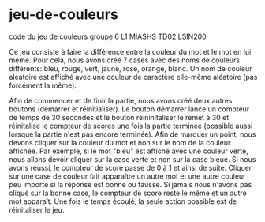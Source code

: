 # jeu-de-couleurs
code du jeu de couleurs groupe 6 L1 MIASHS TD02 LSIN200

Ce jeu consiste à faire la différence entre la couleur du mot et le mot en lui même.
Pour cela, nous avons créé 7 cases avec des noms de couleurs différents: bleu, rouge, vert, jaune, rose, orange, blanc. Un nom de couleur aléatoire est affiché avec une couleur de caractère elle-même aléatoire (pas forcément la même).

Afin de commencer et de finir la partie, nous avons créé deux autres boutons (démarrer et réinitialiser). Le bouton démarrer lance un compteur de temps de 30 secondes et le bouton réininitaliser le remet à 30 et réinitalise le compteur de scores une fois la partie terminée (possible aussi lorsque la partie n'est pas encore terminée).
Afin de marquer un point, nous devons cliquer sur la couleur du mot et non sur le nom de la couleur affichée.
Par exemple, si le mot "bleu" est affiché avec une couleur verte, nous allons devoir cliquer sur la case verte et non sur la case bleue.
Si nous avons réussi, le compteur de score passe de 0 à 1 et ainsi de suite.
Cliquer sur une case de couleur fait apparaître un autre mot et une autre couleur peu importe si la réponse est bonne ou fausse.
Si jamais nous n'avons pas cliqué sur la bonne case, le compteur de score reste le même et un autre mot apparaît.
Une fois le temps écoulé, la seule action possible est de réinitaliser le jeu.

